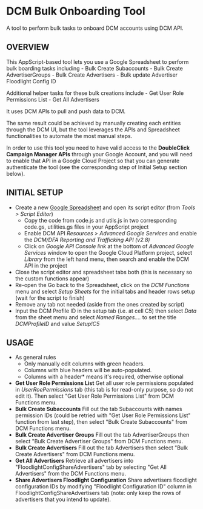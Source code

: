 # **DCM Bulk Onboarding Tool**

A tool to perform bulk tasks to onboard DCM accounts using DCM API.

## OVERVIEW

This AppScript-based tool lets you use a Google Spreadsheet to perform bulk
boarding tasks including - Bulk Create Subaccounts - Bulk Create
AdvertiserGroups - Bulk Create Advertisers - Bulk update Advertiser Floodlight
Config ID

Additional helper tasks for these bulk creations include - Get User Role
Permissions List - Get All Advertisers

It uses DCM APIs to pull and push data to DCM.

The same result could be achieved by manually creating each entities through the
DCM UI, but the tool leverages the APIs and Spreadsheet functionalities to
automate the most manual steps.

In order to use this tool you need to have valid access to the **DoubleClick
Campaign Manager APIs** through your Google Account, and you will need to enable
that API in a Google Cloud Project so that you can generate authenticate the
tool (see the corresponding step of Initial Setup section below).

## INITIAL SETUP

*   Create a new [Google Spreadsheet](https://sheets.google.com) and open its
    script editor (from _Tools > Script Editor_)
    -   Copy the code from code.js and utils.js in two corresponding code.gs,
        utilities.gs files in your AppScript project
    -   Enable DCM API _Resources > Advanced Google Services_ and enable the
        _DCM/DFA Reporting and Trafficking API (v2.8)_
    -   Click on _Google API Console link_ at the bottom of _Advanced Google
        Services_ window to open the Google Cloud Platform project, select
        _Library_ from the left hand menu, then search and enable the DCM API in
        the project
*   Close the script editor and spreadsheet tabs both (this is necessary so the
    custom functions appear)
*   Re-open the Go back to the Spreadsheet, click on the _DCM Functions_ menu
    and select _Setup Sheets_ for the initial tabs and header rows setup (wait
    for the script to finish)
*   Remove any tab not needed (aside from the ones created by script)
*   Input the DCM Profile ID in the setup tab (i.e. at cell C5) then select
    _Data_ from the sheet menu and select _Named Ranges...._ to set the title
    _DCMProfileID_ and value _Setup!C5_

## USAGE

*   As general rules
    *   Only manually edit columns with green headers.
    *   Columns with blue headers will be auto-populated.
    *   Columns with a header* means it's required, otherwise optional
*   **Get User Role Permissions List** Get all user role permissions populated
    in _UserRoePermissions_ tab (this tab is for read-only purpose, so do not
    edit it). Then select "Get User Role Permissions List" from DCM Functions
    menu.
*   **Bulk Create Subaccounts** Fill out the tab Subaccounts with names
    permission IDs (could be retried with "Get User Role Permissions List"
    function from last step), then select "Bulk Create Subaccounts" from DCM
    Functions menu.
*   **Bulk Create Advertiser Groups** Fill out the tab AdvertiserGroups then
    select "Bulk Create Advertiser Groups" from DCM Functions menu.
*   **Bulk Create Advertisers** Fill out the tab Advertisers then select "Bulk
    Create Advertisers" from DCM Functions menu.
*   **Get All Advertisers** Retrieve all advertisers into
    "FloodlightConfigShareAdvertisers" tab by selecting "Get All Advertisers"
    from the DCM Functions menu.
*   **Share Advertisers Floodlight Configuration** Share advertisers floodlight
    configuration IDs by modifying "Floodlight Configuration ID" column in
    FloodlightConfigShareAdvertisers tab (note: only keep the rows of
    advertisers that you intend to update).
